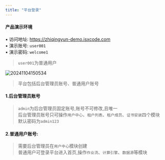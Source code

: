 ```yaml
---
title: "平台登录"
---
```


#### 产品演示环境

▪ 访问地址: https://zhiqingyun-demo.isxcode.com <br/>
▪ 演示账号: `user001` <br/> 
▪ 演示密码: `welcome1`

> `user001`为普通用户

![20241104150534](https://img.isxcode.com/picgo/20241104150534.png)

> 平台包括后台管理员账号、普通用户账号

#### 1.后台管理员账号
> `admin`为后台管理员固定账号,账号不可修改,且唯一 <br/>
> 后台管理员账号只可操作`用户中心`、`租户列表`、`租户成员`、`证书安装`四个模块 <br/>
> 默认密码为`admin123` <br/>

#### 2.普通用户账号: 
> 需要后台管理员在`用户中心`模块创建 <br/>
> 普通用户可登录平台进入首页,操作`作业流`、`计算引擎`、`数据源`等模块